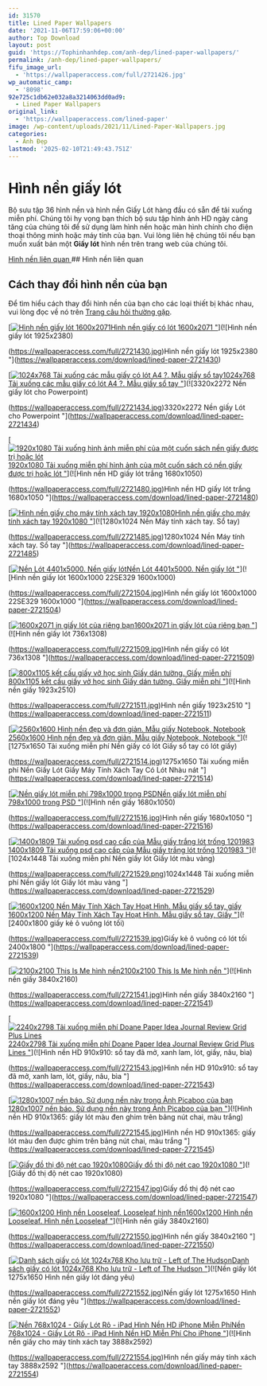 ```yaml
---
id: 31570
title: Lined Paper Wallpapers
date: '2021-11-06T17:59:06+00:00'
author: Top Download
layout: post
guid: 'https://Tophinhanhdep.com/anh-dep/lined-paper-wallpapers/'
permalink: /anh-dep/lined-paper-wallpapers/
fifu_image_url:
  - 'https://wallpaperaccess.com/full/2721426.jpg'
wp_automatic_camp:
  - '8098'
92e725c1db62e032a8a3214063dd0ad9:
  - Lined Paper Wallpapers
original_link:
  - 'https://wallpaperaccess.com/lined-paper'
image: /wp-content/uploads/2021/11/Lined-Paper-Wallpapers.jpg
categories:
  - Ảnh Đẹp
lastmod: '2025-02-10T21:49:43.751Z'
---
```

# Hình nền giấy lót

Bộ sưu tập 36 hình nền và hình nền Giấy Lót hàng đầu có sẵn để tải xuống miễn phí. Chúng tôi hy vọng bạn thích bộ sưu tập hình ảnh HD ngày càng tăng của chúng tôi để sử dụng làm hình nền hoặc màn hình chính cho điện thoại thông minh hoặc máy tính của bạn. Vui lòng liên hệ chúng tôi nếu bạn muốn xuất bản một **Giấy lót** hình nền trên trang web của chúng tôi.

[Hình nền liên quan ](#related) ## Hình nền liên quan

## Cách thay đổi hình nền của bạn

Để tìm hiểu cách thay đổi hình nền của bạn cho các loại thiết bị khác nhau, vui lòng đọc về nó trên [Trang câu hỏi thường gặp](https://tophinhanhdep.com/faq/).

  
[[![Hình nền giấy lót 1600x2071](https://wallpaperaccess.com/full/2721426.jpg)Hình nền giấy có lót 1600x2071 "](https://wallpaperaccess.com/download/lined-paper-2721426)](![Hình nền giấy lót 1925x2380)

(https://wallpaperaccess.com/full/2721430.jpg)Hình nền giấy lót 1925x2380 "](https://wallpaperaccess.com/download/lined-paper-2721430)

[[![1024x768 Tải xuống các mẫu giấy có lót A4 ?.  Mẫu giấy sổ tay](https://wallpaperaccess.com/full/2721432.jpg)1024x768 Tải xuống các mẫu giấy có lót A4 ?. Mẫu giấy sổ tay "](https://wallpaperaccess.com/download/lined-paper-2721432)](![3320x2272 Nền giấy lót cho Powerpoint)

(https://wallpaperaccess.com/full/2721434.jpg)3320x2272 Nền giấy Lót cho Powerpoint "](https://wallpaperaccess.com/download/lined-paper-2721434)

[[![1920x1080 Tải xuống hình ảnh miễn phí của một cuốn sách nền giấy được trị hoặc lót](https://wallpaperaccess.com/full/2721437.jpg)1920x1080 Tải xuống miễn phí hình ảnh của một cuốn sách có nền giấy được trị hoặc lót "](https://wallpaperaccess.com/download/lined-paper-2721437)](![Hình nền HD giấy lót trắng 1680x1050)

(https://wallpaperaccess.com/full/2721480.jpg)Hình nền HD giấy lót trắng 1680x1050 "](https://wallpaperaccess.com/download/lined-paper-2721480)

[[![Hình nền giấy cho máy tính xách tay 1920x1080](https://wallpaperaccess.com/full/2721482.jpg)Hình nền giấy cho máy tính xách tay 1920x1080 "](https://wallpaperaccess.com/download/lined-paper-2721482)](![1280x1024 Nền Máy tính xách tay.  Sổ tay)

(https://wallpaperaccess.com/full/2721485.jpg)1280x1024 Nền Máy tính xách tay. Sổ tay "](https://wallpaperaccess.com/download/lined-paper-2721485)

[[![Nền Lót 4401x5000.  Nền giấy lót](https://wallpaperaccess.com/full/2721486.jpg)Nền Lót 4401x5000. Nền giấy lót "](https://wallpaperaccess.com/download/lined-paper-2721486)](![Hình nền giấy lót 1600x1000 22SE329 1600x1000)

(https://wallpaperaccess.com/full/2721504.jpg)Hình nền giấy lót 1600x1000 22SE329 1600x1000 "](https://wallpaperaccess.com/download/lined-paper-2721504)

[[![1600x2071 in giấy lót của riêng bạn](https://wallpaperaccess.com/full/2721505.png)1600x2071 in giấy lót của riêng bạn "](https://wallpaperaccess.com/download/lined-paper-2721505)](![Hình nền giấy lót 736x1308)

(https://wallpaperaccess.com/full/2721509.jpg)Hình nền giấy có lót 736x1308 "](https://wallpaperaccess.com/download/lined-paper-2721509)

[[![800x1105 kết cấu giấy vở học sinh Giấy dán tường.  Giấy miễn phí](https://wallpaperaccess.com/full/2721510.jpg)800x1105 kết cấu giấy vở học sinh Giấy dán tường. Giấy miễn phí "](https://wallpaperaccess.com/download/lined-paper-2721510)](![Hình nền giấy 1923x2510)

(https://wallpaperaccess.com/full/2721511.jpg)Hình nền giấy 1923x2510 "](https://wallpaperaccess.com/download/lined-paper-2721511)

[[![2560x1600 Hình nền đẹp và đơn giản.  Mẫu giấy Notebook, Notebook](https://wallpaperaccess.com/full/2721513.png)2560x1600 Hình nền đẹp và đơn giản. Mẫu giấy Notebook, Notebook "](https://wallpaperaccess.com/download/lined-paper-2721513)](![1275x1650 Tải xuống miễn phí Nền giấy có lót Giấy sổ tay có lót giấy)

(https://wallpaperaccess.com/full/2721514.jpg)1275x1650 Tải xuống miễn phí Nền Giấy Lót Giấy Máy Tính Xách Tay Có Lót Nhàu nát "](https://wallpaperaccess.com/download/lined-paper-2721514)

[[![Nền giấy lót miễn phí 798x1000 trong PSD](https://wallpaperaccess.com/full/2721515.jpg)Nền giấy lót miễn phí 798x1000 trong PSD "](https://wallpaperaccess.com/download/lined-paper-2721515)](![Hình nền giấy 1680x1050)

(https://wallpaperaccess.com/full/2721516.jpg)Hình nền giấy 1680x1050 "](https://wallpaperaccess.com/download/lined-paper-2721516)

[[![1400x1809 Tải xuống psd cao cấp của Mẫu giấy trắng lót trống 1201983](https://wallpaperaccess.com/full/2721527.jpg)1400x1809 Tải xuống psd cao cấp của Mẫu giấy trắng lót trống 1201983 "](https://wallpaperaccess.com/download/lined-paper-2721527)](![1024x1448 Tải xuống miễn phí Nền giấy lót Giấy lót màu vàng)

(https://wallpaperaccess.com/full/2721529.png)1024x1448 Tải xuống miễn phí Nền giấy lót Giấy lót màu vàng "](https://wallpaperaccess.com/download/lined-paper-2721529)

[[![1600x1200 Nền Máy Tính Xách Tay Hoạt Hình.  Mẫu giấy sổ tay, giấy](https://wallpaperaccess.com/full/2721538.jpg)1600x1200 Nền Máy Tính Xách Tay Hoạt Hình. Mẫu giấy sổ tay, Giấy "](https://wallpaperaccess.com/download/lined-paper-2721538)](![2400x1800 giấy kẻ ô vuông lót tối)

(https://wallpaperaccess.com/full/2721539.jpg)Giấy kẻ ô vuông có lót tối 2400x1800 "](https://wallpaperaccess.com/download/lined-paper-2721539)

[[![2100x2100 This Is Me hình nền](https://wallpaperaccess.com/full/2721540.jpg)2100x2100 This Is Me hình nền "](https://wallpaperaccess.com/download/lined-paper-2721540)](![Hình nền giấy 3840x2160)

(https://wallpaperaccess.com/full/2721541.jpg)Hình nền giấy 3840x2160 "](https://wallpaperaccess.com/download/lined-paper-2721541)

[[![2240x2798 Tải xuống miễn phí Doane Paper Idea Journal Review Grid Plus Lines](https://wallpaperaccess.com/full/2721542.jpg)2240x2798 Tải xuống miễn phí Doane Paper Idea Journal Review Grid Plus Lines "](https://wallpaperaccess.com/download/lined-paper-2721542)](![Hình nền HD 910x910: sổ tay đã mở, xanh lam, lót, giấy, nâu, bìa)

(https://wallpaperaccess.com/full/2721543.jpg)Hình nền HD 910x910: sổ tay đã mở, xanh lam, lót, giấy, nâu, bìa "](https://wallpaperaccess.com/download/lined-paper-2721543)

[[![1280x1007 nền báo.  Sử dụng nền này trong Ảnh Picaboo của bạn](https://wallpaperaccess.com/full/2721544.jpg)1280x1007 nền báo. Sử dụng nền này trong Ảnh Picaboo của bạn "](https://wallpaperaccess.com/download/lined-paper-2721544)](![Hình nền HD 910x1365: giấy lót màu đen ghim trên bảng nút chai, màu trắng)

(https://wallpaperaccess.com/full/2721545.jpg)Hình nền HD 910x1365: giấy lót màu đen được ghim trên bảng nút chai, màu trắng "](https://wallpaperaccess.com/download/lined-paper-2721545)

[[![Giấy đồ thị độ nét cao 1920x1080](https://wallpaperaccess.com/full/2721546.jpg)Giấy đồ thị độ nét cao 1920x1080 "](https://wallpaperaccess.com/download/lined-paper-2721546)](![Giấy đồ thị độ nét cao 1920x1080)

(https://wallpaperaccess.com/full/2721547.jpg)Giấy đồ thị độ nét cao 1920x1080 "](https://wallpaperaccess.com/download/lined-paper-2721547)

[[![1600x1200 Hình nền Looseleaf.  Looseleaf hình nền](https://wallpaperaccess.com/full/2721548.jpg)1600x1200 Hình nền Looseleaf. Hình nền Looseleaf "](https://wallpaperaccess.com/download/lined-paper-2721548)](![Hình nền giấy 3840x2160)

(https://wallpaperaccess.com/full/2721550.jpg)Hình nền giấy 3840x2160 "](https://wallpaperaccess.com/download/lined-paper-2721550)

[[![Danh sách giấy có lót 1024x768 Kho lưu trữ - Left of The Hudson](https://wallpaperaccess.com/full/2721551.jpg)Danh sách giấy có lót 1024x768 Kho lưu trữ - Left of The Hudson "](https://wallpaperaccess.com/download/lined-paper-2721551)](![Nền giấy lót 1275x1650 Hình nền giấy lót đáng yêu)

(https://wallpaperaccess.com/full/2721552.jpg)Nền giấy lót 1275x1650 Hình nền giấy lót đáng yêu "](https://wallpaperaccess.com/download/lined-paper-2721552)

[[![Nền 768x1024 - Giấy Lót Rô - iPad Hình Nền HD iPhone Miễn Phí](https://wallpaperaccess.com/full/2721553.jpg)Nền 768x1024 - Giấy Lót Rô - iPad Hình Nền HD Miễn Phí Cho iPhone "](https://wallpaperaccess.com/download/lined-paper-2721553)](![Hình nền giấy cho máy tính xách tay 3888x2592)

(https://wallpaperaccess.com/full/2721554.jpg)Hình nền giấy máy tính xách tay 3888x2592 "](https://wallpaperaccess.com/download/lined-paper-2721554)
